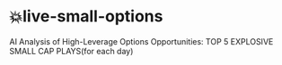 # 💥live-small-options

AI Analysis of High-Leverage Options Opportunities: TOP 5 EXPLOSIVE SMALL CAP PLAYS(for each day)
